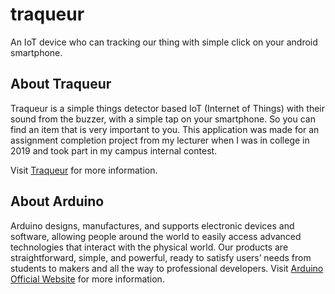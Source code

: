 # traqueur
An IoT device who can tracking our thing with simple click on your android smartphone.

## About Traqueur
Traqueur is a simple things detector based IoT (Internet of Things) with their sound from the buzzer, with a simple tap on your smartphone. So you can find an item that is very important to you. This application was made for an assignment completion project from my lecturer when I was in college in 2019 and took part in my campus internal contest.

Visit [Traqueur](https://traqueur.bledeggalih.com/) for more information.

## About Arduino

Arduino designs, manufactures, and supports electronic devices and software, allowing people around the world to easily access advanced technologies that interact with the physical world. Our products are straightforward, simple, and powerful, ready to satisfy users’ needs from students to makers and all the way to professional developers.
Visit [Arduino Official Website](https://www.arduino.cc/) for more information.
